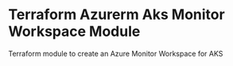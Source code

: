 # Terraform Azurerm Aks Monitor Workspace Module
Terraform module to create an Azure Monitor Workspace for AKS